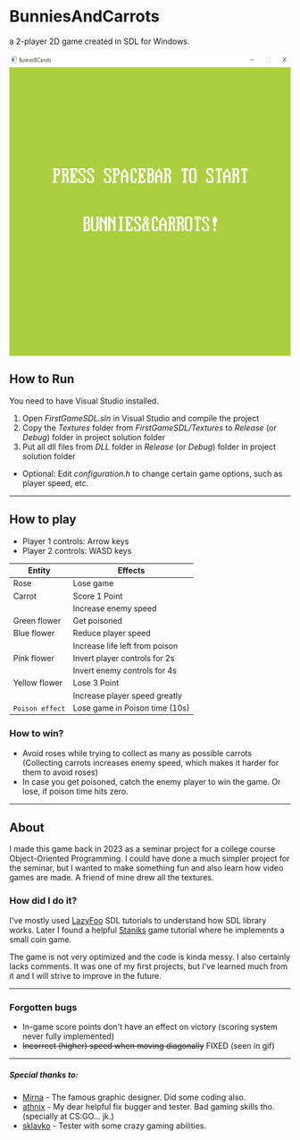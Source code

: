 # BunniesAndCarrots
a 2-player 2D game created in SDL for Windows. 

<a href="url"><img src="https://raw.githubusercontent.com/bolkonksy/BunniesAndCarrots/master/BunniesAndCarrotsSample.gif" align="center" height="540" width="720" border="black"></a>

## How to Run

You need to have Visual Studio installed.

1. Open *FirstGameSDL.sln* in Visual Studio and compile the project
2. Copy the *Textures* folder from *FirstGameSDL/Textures* to *Release* (or *Debug*) folder in project solution folder
3. Put all dll files from *DLL* folder in *Release* (or *Debug*) folder in project solution folder

- Optional: Edit *configuration.h* to change certain game options, such as player speed, etc.

---

## How to play
  - Player 1 controls: Arrow keys
  - Player 2 controls: WASD keys

| Entity        | Effects                        |
| ------------- | ------------------------------ |
| Rose          | Lose game                      |
| Carrot        | Score 1 Point                  |
|               | Increase enemy speed           |
| Green flower  | Get poisoned                   |
| Blue flower   | Reduce player speed            |
|               | Increase life left from poison |
| Pink flower   | Invert player controls for 2s  |
|               | Invert enemy controls for 4s   |
| Yellow flower | Lose 3 Point                   |
|               | Increase player speed greatly  |
|`Poison effect`| Lose game in Poison time (10s) |

### How to win?
- Avoid roses while trying to collect as many as possible carrots (Collecting carrots increases enemy speed, which makes it harder for them to avoid roses)
- In case you get poisoned, catch the enemy player to win the game. Or lose, if poison time hits zero.

---

## About 
 I made this game back in 2023 as a seminar project for a college course Object-Oriented Programming. I could have done a much simpler project for the seminar, but I wanted to make something fun and also learn how video games are made. A friend of mine drew all the textures.
 
### How did I do it?
I've mostly used <a href="http://lazyfoo.net/SDL_tutorials/">LazyFoo</a> SDL tutorials to understand how SDL library works. Later I found a helpful <a href="http://staniks.github.io/">Staniks</a> game tutorial where he implements a small coin game.

The game is not very optimized and the code is kinda messy. I also certainly lacks comments. It was one of my first projects, but I've learned much from it and I will strive to improve in the future.
 
---

### Forgotten bugs
 - In-game score points don't have an effect on victory (scoring system never fully implemented)
 - ~~Incorrect (higher) speed when moving diagonally~~ FIXED (seen in gif) 

---

##### Special thanks to:
 - <a href="http://sol-myr.deviantart.com/">Mirna</a> - The famous graphic designer. Did some coding also.
 - <a href="https://github.com/athnix/">athnix</a> - My dear helpful fix bugger and tester. Bad gaming skills tho. (specially at CS:GO... jk.)
 - <a href="https://github.com/sklavko/">sklavko</a> - Tester with some crazy gaming abilities.

